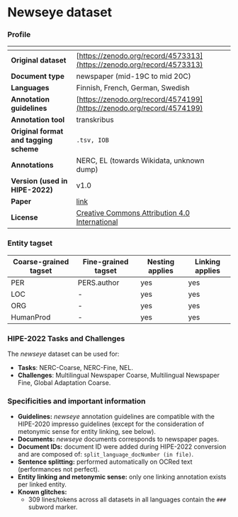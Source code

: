 # Newseye dataset

### Profile

| <!-- -->    | <!-- -->    |
|-------------|-------------|
| **Original dataset**    |[https://zenodo.org/record/4573313](https://zenodo.org/record/4573313)  |
| **Document type**       | newspaper (mid-19C to mid 20C) |
| **Languages**           |Finnish, French, German, Swedish |
| **Annotation guidelines** |[https://zenodo.org/record/4574199](https://zenodo.org/record/4574199)  |
| **Annotation tool**     |transkribus |
| **Original format and tagging scheme** |`.tsv, IOB` |
| **Annotations**          | NERC, EL (towards Wikidata, unknown dump) |
| **Version (used in HIPE-2022)**   | v1.0 |
| **Paper**               |[link](https://dl.acm.org/doi/abs/10.1145/3404835.3463255)  |
| **License** | [Creative Commons Attribution 4.0 International](https://creativecommons.org/licenses/by/4.0/legalcode)|


### Entity tagset 

| Coarse-grained tagset | Fine-grained tagset | Nesting applies | Linking applies | 
| ------| ------------| --------| --------|
|PER    | PERS.author | yes     | yes     |
|LOC    | -           | yes     | yes     |
|ORG    | -           | yes     | yes     |
|HumanProd | -        | yes     | yes     |


### HIPE-2022 Tasks and Challenges

The _newseye_ dataset can be used for:    

- **Tasks**: NERC-Coarse, NERC-Fine, NEL.
- **Challenges**: Multilingual Newspaper Coarse, Multilingual Newspaper Fine, Global Adaptation Coarse.


### Specificities and important information

- **Guidelines:** _newseye_ annotation guidelines are compatible with the HIPE-2020 impresso guidelines (except for the consideration of metonymic sense for entity linking, see below).
- **Documents:** _newseye_ documents corresponds to newspaper pages.
- **Document IDs:** document ID were added during HIPE-2022 conversion and are composed of: `split_language_docNumber (in file)`. 
- **Sentence splitting:** performed automatically on OCRed text (performances not perfect).
- **Entity linking and metonymic sense:** only one linking annotation exists per linked entity. 
- **Known glitches:**
	-  309 lines/tokens across all datasets in all languages contain the `###` subword marker.

	
	
	











